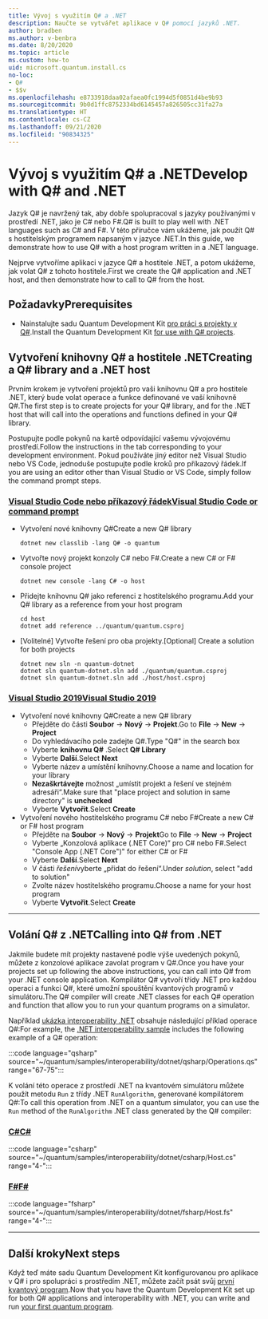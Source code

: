 ```yaml
---
title: Vývoj s využitím Q# a .NET
description: Naučte se vytvářet aplikace v Q# pomocí jazyků .NET.
author: bradben
ms.author: v-benbra
ms.date: 8/20/2020
ms.topic: article
ms.custom: how-to
uid: microsoft.quantum.install.cs
no-loc:
- Q#
- $$v
ms.openlocfilehash: e8733918daa02afaea0fc1994d5f0851d4be9b93
ms.sourcegitcommit: 9b0d1ffc8752334bd6145457a826505cc31fa27a
ms.translationtype: HT
ms.contentlocale: cs-CZ
ms.lasthandoff: 09/21/2020
ms.locfileid: "90834325"
---
```

# <a name="develop-with-no-locq-and-net"></a><span data-ttu-id="d397c-103">Vývoj s využitím Q# a .NET</span><span class="sxs-lookup"><span data-stu-id="d397c-103">Develop with Q# and .NET</span></span>

<span data-ttu-id="d397c-104">Jazyk Q# je navržený tak, aby dobře spolupracoval s jazyky používanými v prostředí .NET, jako je C# nebo F#.</span><span class="sxs-lookup"><span data-stu-id="d397c-104">Q# is built to play well with .NET languages such as C# and F#.</span></span>
<span data-ttu-id="d397c-105">V této příručce vám ukážeme, jak použít Q# s hostitelským programem napsaným v jazyce .NET.</span><span class="sxs-lookup"><span data-stu-id="d397c-105">In this guide, we demonstrate how to use Q# with a host program written in a .NET language.</span></span>

<span data-ttu-id="d397c-106">Nejprve vytvoříme aplikaci v jazyce Q# a hostitele .NET, a potom ukážeme, jak volat Q# z tohoto hostitele.</span><span class="sxs-lookup"><span data-stu-id="d397c-106">First we create the Q# application and .NET host, and then demonstrate how to call to Q# from the host.</span></span>

## <a name="prerequisites"></a><span data-ttu-id="d397c-107">Požadavky</span><span class="sxs-lookup"><span data-stu-id="d397c-107">Prerequisites</span></span>

- <span data-ttu-id="d397c-108">Nainstalujte sadu Quantum Development Kit [pro práci s projekty v Q#](xref:microsoft.quantum.install.standalone).</span><span class="sxs-lookup"><span data-stu-id="d397c-108">Install the Quantum Development Kit [for use with Q# projects](xref:microsoft.quantum.install.standalone).</span></span>

## <a name="creating-a-no-locq-library-and-a-net-host"></a><span data-ttu-id="d397c-109">Vytvoření knihovny Q# a hostitele .NET</span><span class="sxs-lookup"><span data-stu-id="d397c-109">Creating a Q# library and a .NET host</span></span>

<span data-ttu-id="d397c-110">Prvním krokem je vytvoření projektů pro vaši knihovnu Q# a pro hostitele .NET, který bude volat operace a funkce definované ve vaší knihovně Q#.</span><span class="sxs-lookup"><span data-stu-id="d397c-110">The first step is to create projects for your Q# library, and for the .NET host that will call into the operations and functions defined in your Q# library.</span></span>

<span data-ttu-id="d397c-111">Postupujte podle pokynů na kartě odpovídající vašemu vývojovému prostředí.</span><span class="sxs-lookup"><span data-stu-id="d397c-111">Follow the instructions in the tab corresponding to your development environment.</span></span>
<span data-ttu-id="d397c-112">Pokud používáte jiný editor než Visual Studio nebo VS Code, jednoduše postupujte podle kroků pro příkazový řádek.</span><span class="sxs-lookup"><span data-stu-id="d397c-112">If you are using an editor other than Visual Studio or VS Code, simply follow the command prompt steps.</span></span>

### <a name="visual-studio-code-or-command-prompt"></a>[<span data-ttu-id="d397c-113">Visual Studio Code nebo příkazový řádek</span><span class="sxs-lookup"><span data-stu-id="d397c-113">Visual Studio Code or command prompt</span></span>](#tab/tabid-cmdline)

- <span data-ttu-id="d397c-114">Vytvoření nové knihovny Q#</span><span class="sxs-lookup"><span data-stu-id="d397c-114">Create a new Q# library</span></span>

  ```dotnetcli
  dotnet new classlib -lang Q# -o quantum
  ```

- <span data-ttu-id="d397c-115">Vytvořte nový projekt konzoly C# nebo F#.</span><span class="sxs-lookup"><span data-stu-id="d397c-115">Create a new C# or F# console project</span></span>

  ```dotnetcli
  dotnet new console -lang C# -o host  
  ```

- <span data-ttu-id="d397c-116">Přidejte knihovnu Q# jako referenci z hostitelského programu.</span><span class="sxs-lookup"><span data-stu-id="d397c-116">Add your Q# library as a reference from your host program</span></span>

  ```dotnetcli
  cd host
  dotnet add reference ../quantum/quantum.csproj
  ```

- <span data-ttu-id="d397c-117">[Volitelné] Vytvořte řešení pro oba projekty.</span><span class="sxs-lookup"><span data-stu-id="d397c-117">[Optional] Create a solution for both projects</span></span>

  ```dotnetcli
  dotnet new sln -n quantum-dotnet
  dotnet sln quantum-dotnet.sln add ./quantum/quantum.csproj
  dotnet sln quantum-dotnet.sln add ./host/host.csproj
  ```

### <a name="visual-studio-2019"></a>[<span data-ttu-id="d397c-118">Visual Studio 2019</span><span class="sxs-lookup"><span data-stu-id="d397c-118">Visual Studio 2019</span></span>](#tab/tabid-vs2019)

- <span data-ttu-id="d397c-119">Vytvoření nové knihovny Q#</span><span class="sxs-lookup"><span data-stu-id="d397c-119">Create a new Q# library</span></span>
  - <span data-ttu-id="d397c-120">Přejděte do části **Soubor** -> **Nový** -> **Projekt**.</span><span class="sxs-lookup"><span data-stu-id="d397c-120">Go to **File** -> **New** -> **Project**</span></span>
  - <span data-ttu-id="d397c-121">Do vyhledávacího pole zadejte Q#.</span><span class="sxs-lookup"><span data-stu-id="d397c-121">Type "Q#" in the search box</span></span>
  - <span data-ttu-id="d397c-122">Vyberte **knihovnu Q#** .</span><span class="sxs-lookup"><span data-stu-id="d397c-122">Select **Q# Library**</span></span>
  - <span data-ttu-id="d397c-123">Vyberte **Další**.</span><span class="sxs-lookup"><span data-stu-id="d397c-123">Select **Next**</span></span>
  - <span data-ttu-id="d397c-124">Vyberte název a umístění knihovny.</span><span class="sxs-lookup"><span data-stu-id="d397c-124">Choose a name and location for your library</span></span>
  - <span data-ttu-id="d397c-125">**Nezaškrtávejte** možnost „umístit projekt a řešení ve stejném adresáři“.</span><span class="sxs-lookup"><span data-stu-id="d397c-125">Make sure that "place project and solution in same directory" is **unchecked**</span></span>
  - <span data-ttu-id="d397c-126">Vyberte **Vytvořit**.</span><span class="sxs-lookup"><span data-stu-id="d397c-126">Select **Create**</span></span>
- <span data-ttu-id="d397c-127">Vytvoření nového hostitelského programu C# nebo F#</span><span class="sxs-lookup"><span data-stu-id="d397c-127">Create a new C# or F# host program</span></span>
  - <span data-ttu-id="d397c-128">Přejděte na **Soubor** → **Nový** → **Projekt**</span><span class="sxs-lookup"><span data-stu-id="d397c-128">Go to **File** → **New** → **Project**</span></span>
  - <span data-ttu-id="d397c-129">Vyberte „Konzolová aplikace (.NET Core)“ pro C# nebo F#.</span><span class="sxs-lookup"><span data-stu-id="d397c-129">Select "Console App (.NET Core")" for either C# or F#</span></span>
  - <span data-ttu-id="d397c-130">Vyberte **Další**.</span><span class="sxs-lookup"><span data-stu-id="d397c-130">Select **Next**</span></span>
  - <span data-ttu-id="d397c-131">V části *řešení*vyberte „přidat do řešení“.</span><span class="sxs-lookup"><span data-stu-id="d397c-131">Under *solution*, select "add to solution"</span></span>
  - <span data-ttu-id="d397c-132">Zvolte název hostitelského programu.</span><span class="sxs-lookup"><span data-stu-id="d397c-132">Choose a name for your host program</span></span>
  - <span data-ttu-id="d397c-133">Vyberte **Vytvořit**.</span><span class="sxs-lookup"><span data-stu-id="d397c-133">Select **Create**</span></span>

***

## <a name="calling-into-no-locq-from-net"></a><span data-ttu-id="d397c-134">Volání Q# z .NET</span><span class="sxs-lookup"><span data-stu-id="d397c-134">Calling into Q# from .NET</span></span>

<span data-ttu-id="d397c-135">Jakmile budete mít projekty nastavené podle výše uvedených pokynů, můžete z konzolové aplikace zavolat program v Q#.</span><span class="sxs-lookup"><span data-stu-id="d397c-135">Once you have your projects set up following the above instructions, you can call into Q# from your .NET console application.</span></span>
<span data-ttu-id="d397c-136">Kompilátor Q# vytvoří třídy .NET pro každou operaci a funkci Q#, které umožní spouštění kvantových programů v simulátoru.</span><span class="sxs-lookup"><span data-stu-id="d397c-136">The Q# compiler will create .NET classes for each Q# operation and function that allow you to run your quantum programs on a simulator.</span></span>

<span data-ttu-id="d397c-137">Například [ukázka interoperability .NET](https://github.com/microsoft/Quantum/tree/main/samples/interoperability/dotnet) obsahuje následující příklad operace Q#:</span><span class="sxs-lookup"><span data-stu-id="d397c-137">For example, the [.NET interoperability sample](https://github.com/microsoft/Quantum/tree/main/samples/interoperability/dotnet) includes the following example of a Q# operation:</span></span>

:::code language="qsharp" source="~/quantum/samples/interoperability/dotnet/qsharp/Operations.qs" range="67-75":::

<span data-ttu-id="d397c-138">K volání této operace z prostředí .NET na kvantovém simulátoru můžete použít metodu `Run` z třídy .NET `RunAlgorithm`, generované kompilátorem Q#:</span><span class="sxs-lookup"><span data-stu-id="d397c-138">To call this operation from .NET on a quantum simulator, you can use the `Run` method of the `RunAlgorithm` .NET class generated by the Q# compiler:</span></span>

### <a name="c"></a>[<span data-ttu-id="d397c-139">C#</span><span class="sxs-lookup"><span data-stu-id="d397c-139">C#</span></span>](#tab/tabid-csharp)

:::code language="csharp" source="~/quantum/samples/interoperability/dotnet/csharp/Host.cs" range="4-":::

### <a name="f"></a>[<span data-ttu-id="d397c-140">F#</span><span class="sxs-lookup"><span data-stu-id="d397c-140">F#</span></span>](#tab/tabid-fsharp)

:::code language="fsharp" source="~/quantum/samples/interoperability/dotnet/fsharp/Host.fs" range="4-":::

***
    
## <a name="next-steps"></a><span data-ttu-id="d397c-141">Další kroky</span><span class="sxs-lookup"><span data-stu-id="d397c-141">Next steps</span></span>

<span data-ttu-id="d397c-142">Když teď máte sadu Quantum Development Kit konfigurovanou pro aplikace v Q# i pro spolupráci s prostředím .NET, můžete začít psát svůj [první kvantový program](xref:microsoft.quantum.quickstarts.qrng).</span><span class="sxs-lookup"><span data-stu-id="d397c-142">Now that you have the Quantum Development Kit set up for both Q# applications and interoperability with .NET, you can write and run [your first quantum program](xref:microsoft.quantum.quickstarts.qrng).</span></span>
